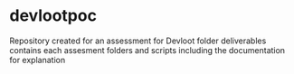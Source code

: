 # devlootpoc
Repository created for an assessment for Devloot
folder deliverables contains each assesment folders and scripts including the documentation for explanation